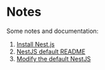 # Notes

Some notes and documentation:

1. [Install Nest.js](./01-install-nestjs.md)
2. [NestJS default README](./02-nestjs-default-readme.md)
3. [Modify the default NestJS](./03-modify-the-default-nestjs.md)
